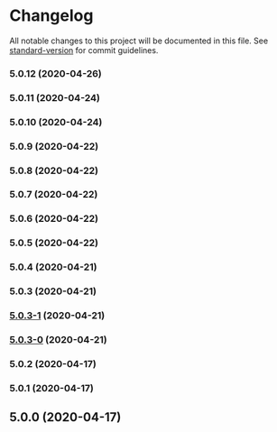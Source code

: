 # Changelog

All notable changes to this project will be documented in this file. See [standard-version](https://github.com/conventional-changelog/standard-version) for commit guidelines.

### 5.0.12 (2020-04-26)

### 5.0.11 (2020-04-24)

### 5.0.10 (2020-04-24)

### 5.0.9 (2020-04-22)

### 5.0.8 (2020-04-22)

### 5.0.7 (2020-04-22)

### 5.0.6 (2020-04-22)

### 5.0.5 (2020-04-22)

### 5.0.4 (2020-04-21)

### 5.0.3 (2020-04-21)

### [5.0.3-1](https://github.com/americanexpress/one-app/compare/v5.0.2-prerelease...v5.0.3-1) (2020-04-21)

### [5.0.3-0](https://github.com/americanexpress/one-app/compare/v5.0.2-prerelease...v5.0.3-0) (2020-04-21)

### 5.0.2 (2020-04-17)

### 5.0.1 (2020-04-17)

## 5.0.0 (2020-04-17)
